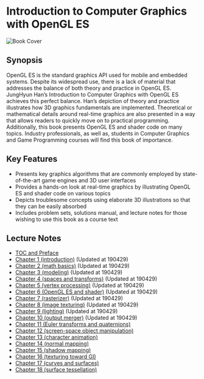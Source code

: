 # Introduction to Computer Graphics with OpenGL ES

![Book Cover](http://media.korea.ac.kr/books/covers/2/eng.jpg)

## Synopsis

OpenGL ES is the standard graphics API used for mobile and embedded systems. Despite its widespread use, there is a lack of material that addresses the balance of both theory and practice in OpenGL ES. JungHyun Han’s Introduction to Computer Graphics with OpenGL ES achieves this perfect balance. Han’s depiction of theory and practice illustrates how 3D graphics fundamentals are implemented. Theoretical or mathematical details around real-time graphics are also presented in a way that allows readers to quickly move on to practical programming. Additionally, this book presents OpenGL ES and shader code on many topics. Industry professionals, as well as, students in Computer Graphics and Game Programming courses will find this book of importance. 

## Key Features

- Presents key graphics algorithms that are commonly employed by state-of-the-art game engines and 3D user interfaces
- Provides a hands-on look at real-time graphics by illustrating OpenGL ES and shader code on various topics
- Depicts troublesome concepts using elaborate 3D illustrations so that they can be easily absorbed
- Includes problem sets, solutions manual, and lecture notes for those wishing to use this book as a course text

## Lecture Notes
- [TOC and Preface](http://media.korea.ac.kr/books/notes/2/TOC%20and%20preface.pdf)
- [Chapter 1 (introduction)](http://media.korea.ac.kr/books/notes/3/chapter%201%20(introduction).ppt) (Updated at 190429)
- [Chapter 2 (math basics)](http://media.korea.ac.kr/books/notes/3/chapter%202%20(math%20basics).ppt) (Updated at 190429)
- [Chapter 3 (modeling)](http://media.korea.ac.kr/books/notes/3/chapter%203%20(modeling).ppt) (Updated at 190429)
- [Chapter 4 (spaces and transforms)](http://media.korea.ac.kr/books/notes/3/chapter%204%20(spaces%20and%20transforms).ppt) (Updated at 190429)
- [Chapter 5 (vertex processing)](http://media.korea.ac.kr/books/notes/3/chapter%205%20(vertex%20processing).ppt) (Updated at 190429)
- [Chapter 6 (OpenGL ES and shader)](http://media.korea.ac.kr/books/notes/3/chapter%206%20(OpenGL%20ES%20and%20shader).ppt) (Updated at 190429)
- [Chapter 7 (rasterizer)](http://media.korea.ac.kr/books/notes/3/chapter%207%20(rasterizer).ppt) (Updated at 190429)
- [Chapter 8 (image texturing)](http://media.korea.ac.kr/books/notes/3/chapter%208%20(image%20texturing).ppt) (Updated at 190429)
- [Chapter 9 (lighting)](http://media.korea.ac.kr/books/notes/3/chapter%209%20(lighting).ppt) (Updated at 190429)
- [Chapter 10 (output merger)](http://media.korea.ac.kr/books/notes/3/chapter%2010%20(output%20merger).ppt) (Updated at 190429)
- [Chapter 11 (Euler transforms and quaternions)](http://media.korea.ac.kr/books/notes/2/chapter%2011%20(Euler%20transforms%20and%20quaternions).ppt)
- [Chapter 12 (screen-space object manipulation)](http://media.korea.ac.kr/books/notes/2/chapter%2012%20(screen-space%20object%20manipulation).ppt)
- [Chapter 13 (character animation)](http://media.korea.ac.kr/books/notes/2/chapter%2013%20(character%20animation).ppt)
- [Chapter 14 (normal mapping)](http://media.korea.ac.kr/books/notes/2/chapter%2014%20(normal%20mapping).ppt)
- [Chapter 15 (shadow mapping)](http://media.korea.ac.kr/books/notes/2/chapter%2015%20(shadow%20mapping).ppt)
- [Chapter 16 (texturing toward GI)](http://media.korea.ac.kr/books/notes/2/chapter%2016%20(texturing%20toward%20GI).ppt)
- [Chapter 17 (curves and surfaces)](http://media.korea.ac.kr/books/notes/2/chapter%2017%20(curves%20and%20surfaces).ppt)
- [Chapter 18 (surface tessellation)](http://media.korea.ac.kr/books/notes/2/chapter%2018%20(surface%20tessellation).ppt)

